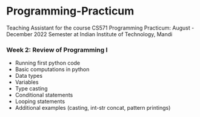 # Programming-Practicum
Teaching Assistant for the course CS571 Programming Practicum: August - December 2022 Semester at Indian Institute of Technology, Mandi



### Week 2: Review of Programming I
- Running first python code
- Basic computations in python
- Data types
- Variables
- Type casting
- Conditional statements
- Looping statements
- Additional examples (casting, int-str concat, pattern printings)
